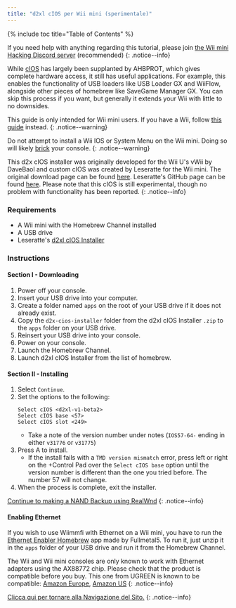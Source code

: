 ```yaml
---
title: "d2xl cIOS per Wii mini (sperimentale)"
---
```


{% include toc title="Table of Contents" %}

If you need help with anything regarding this tutorial, please join [the Wii mini Hacking Discord server](https://discord.gg/6ryxnkS) (recommended)
{: .notice--info}

While [cIOS](https://wiibrew.org/wiki/Custom_IOS) has largely been supplanted by AHBPROT, which gives complete hardware access, it still has useful applications. For example, this enables the functionality of USB loaders like USB Loader GX and WiiFlow, alongside other pieces of homebrew like SaveGame Manager GX. You can skip this process if you want, but generally it extends your Wii with little to no downsides.

This guide is only intended for Wii mini users. If you have a Wii, follow [this guide](cios) instead.
{: .notice--warning}

Do not attempt to install a Wii IOS or System Menu on the Wii mini. Doing so will likely [brick](bricks#ios-brick) your console.
{: .notice--warning}

This d2x cIOS installer was originally developed for the Wii U's vWii by DaveBaol and custom cIOS was created by Leseratte for the Wii mini. The original download page can be found [here](https://wii.leseratte10.de/d2xl-cIOS/). Leseratte's GitHub page can be found [here](https://github.com/Leseratte10/d2xl-cios). Please note that this cIOS is still experimental, though no problem with functionality has been reported.
{: .notice--info}

### Requirements

* A Wii mini with the Homebrew Channel installed
* A USB drive
* Leseratte's [d2xl cIOS Installer](/assets/files/d2xl_wii_mini_cIOS_installer_v1_beta2.zip)

### Instructions

#### Section I - Downloading

1. Power off your console.
1. Insert your USB drive into your computer.
1. Create a folder named `apps` on the root of your USB drive if it does not already exist.
1. Copy the `d2x-cios-installer` folder from the d2xl cIOS Installer `.zip` to the `apps` folder on your USB drive.
1. Reinsert your USB drive into your console.
1. Power on your console.
1. Launch the Homebrew Channel.
1. Launch d2xl cIOS Installer from the list of homebrew.

#### Section II - Installing

1. Select `Continue`.
1. Set the options to the following:
    ```
    Select cIOS <d2xl-v1-beta2>
    Select cIOS base <57>
    Select cIOS slot <249>
    ```
    + Take a note of the version number under notes (`IOS57-64-` ending in either `v31776` or `v31775`)
1. Press A to install.
    + If the install fails with a `TMD version mismatch` error, press left or right on the +Control Pad over the `Select cIOS base` option until the version number is different than the one you tried before. The number 57 will not change.
1. When the process is complete, exit the installer.

[Continue to making a NAND Backup using RealWnd](wnd-mini)
{: .notice--info}

#### Enabling Ethernet

If you wish to use Wiimmfi with Ethernet on a Wii mini, you have to run the [Ethernet Enabler Homebrew](/assets/files/Wii_Mini_Ethernet_Enable.zip) app made by Fullmetal5. To run it, just unzip it in the `apps` folder of your USB drive and run it from the Homebrew Channel.

The Wii and Wii mini consoles are only known to work with Ethernet adapters using the AX88772 chip. Please check that the product is compatible before you buy. This one from UGREEN is known to be compatible: [Amazon Europe](https://www.amazon.de/dp/B00MYT481C), [Amazon US](https://a.co/d/3OcSJDS)
{: .notice--info}

[Clicca qui per tornare alla Navigazione del Sito.](navigazione-sito)
{: .notice--info}
